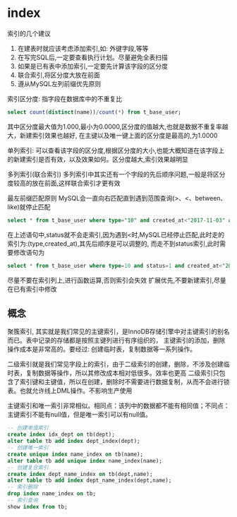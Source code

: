 # index

索引的几个建议

1. 在建表时就应该考虑添加索引,如: 外键字段,等等
2. 在写完SQL后,一定要查看执行计划。尽量避免全表扫描
3. 如果是已有表中添加索引,一定要先计算该字段的区分度
4. 联合索引,将区分度大放在前面
5. 遵从MySQL左列前缀优先原则

索引区分度: 指字段在数据库中的不重复比

```sql
select count(distinct(name))/count(*) from t_base_user;
```

其中区分度最大值为1.000,最小为0.0000,区分度的值越大,也就是数据不重复率越大，新建索引效果也越好,
在主键以及唯一键上面的区分度是最高的,为1.0000

单列索引: 可以查看该字段的区分度,根据区分度的大小,也能大概知道在该字段上的新建索引是否有效，以及效果如何。区分度越大,索引效果越明显

多列索引(联合索引) 多列索引中其实还有一个字段的先后顺序问题,一般是将区分度较高的放在前面,这样联合索引才更有效

最左前缀匹配原则 MySQL会一直向右匹配直到遇到范围查询(>、<、between、like)就停止匹配

```sql
select * from t_base_user where type="10" and created_at<"2017-11-03" and status=1;
```

在上述语句中,status就不会走索引,因为遇到<时,MySQL已经停止匹配,此时走的索引为:(type,created_at),其先后顺序是可以调整的,
而走不到status索引,此时需要修改语句为

```sql
select * from t_base_user where type=10 and status=1 and created_at<"2017-11-03";
```

尽量不要在索引列上,进行函数运算,否则索引会失效
扩展优先,不要新建索引,尽量在已有索引中修改

## 概念

聚簇索引, 其实就是我们常见的主键索引，是InnoDB存储引擎中对主键索引的别名而已。表中记录的存储都是按照主键列进行有序组织的，
主键索引的添加，删除操作成本是非常高的。要经过: 创建临时表，复制数据等一系列操作。

二级索引就是我们常见字段上的索引，由于二级索引的创建，删除，不涉及创建临时表，复制数据等操作，所以其修改成本相对低很多。效率也更高
二级索引只包含了索引键和主键值，所以在创建，删除时不需要进行数据复制，从而不会进行锁表。也就允许线上DML操作。不影响生产使用

主键索引和唯一索引非常相似。相同点：该列中的数据都不能有相同值；不同点：主键索引不能有null值，但是唯一索引可以有null值。

```sql
-- 创建单值索引
create index idx_dept on tb(dept);
alter table tb add index dept_index(dept);
-- 创建唯一索引
create unique index name_index on tb(name);
alter table tb add unique index name_index(name);
-- 创建复合索引
create index dept_name_index on tb(dept,name);
alter table tb add index dept_name_index(dept,name);
-- 索引删除
drop index name_index on tb;
-- 索引查询
show index from tb;
```
